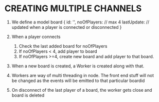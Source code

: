 # CREATING MULTIPLE CHANNELS
1. We define a model board
    {
        id: '', 
        noOfPlayers: // max 4
        lastUpdate: // updated when a player is connected or disconnected
    }

2. When a player connects 
    1. Check the last added board for noOfPlayers
    2. If noOfPlayers < 4, add player to board 
    3. If noOfPlayers >=4, create new board and add player to that board. 

3. When a new board is created, a Worker is created along with that.

4. Workers are way of multi threading in node. The front end stuff will not be changed as the events will be emitted to that particular boardid 

5. On disconnect of the last player of a board, the worker gets close and board is deleted



